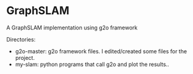# GraphSLAM
A GraphSLAM implementation using g2o framework

Directories:
- g2o-master: g2o framework files. I edited/created some files for the project.
- my-slam: python programs that call g2o and plot the results..
